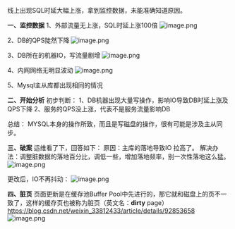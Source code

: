 线上出现SQL时延大幅上涨，拿到监控数据，未能准确知道原因。

**一、监控数据**
1、外部流量无上涨，SQL时延上涨100倍
![image.png](https://upload-images.jianshu.io/upload_images/3796089-052f662d0c77cff6.png?imageMogr2/auto-orient/strip%7CimageView2/2/w/1240)

2、DB的QPS陡然下降
![image.png](https://upload-images.jianshu.io/upload_images/3796089-aa11cf6409faba6e.png?imageMogr2/auto-orient/strip%7CimageView2/2/w/1240)


3、DB所在的机器IO，写流量剧增
![image.png](https://upload-images.jianshu.io/upload_images/3796089-f79166937ee5c7af.png?imageMogr2/auto-orient/strip%7CimageView2/2/w/1240)

4、内网网络无明显波动
![image.png](https://upload-images.jianshu.io/upload_images/3796089-82eb6440cbe205c2.png?imageMogr2/auto-orient/strip%7CimageView2/2/w/1240)

5、Mysql主从库都出现相同的情况

**二、开始分析**
初步判断：
1、DB机器出现大量写操作，影响IO导致DB时延上涨及QPS下降
2、服务的QPS没上涨，代表不是服务流量影响DB

总结：
MYSQL本身的操作所致，而且是写磁盘的操作，很有可能是涉及主从同步。

**三、破案**
运维看了下，回答如下：
原因：主库的落地导致IO 拉高了。
解决办法：调整脏数据的落地百分比，调低一些，增加落地频率，别一次性落地这么猛。
![image.png](https://upload-images.jianshu.io/upload_images/3796089-4eef1f6ecba5d5e4.png?imageMogr2/auto-orient/strip%7CimageView2/2/w/1240)

更改后，IO不再抖动：
![image.png](https://upload-images.jianshu.io/upload_images/3796089-ddc65a15b60907bf.png?imageMogr2/auto-orient/strip%7CimageView2/2/w/1240)

**四、脏页**
页面更新是在缓存池Buffer Pool中先进行的，那它就和磁盘上的页不一致了，这样的缓存页也被称为脏页（英文名：**dirty** page）
https://blog.csdn.net/weixin_33812433/article/details/92853658
![image.png](https://upload-images.jianshu.io/upload_images/3796089-90f8fbd80d1fca44.png?imageMogr2/auto-orient/strip%7CimageView2/2/w/1240)
